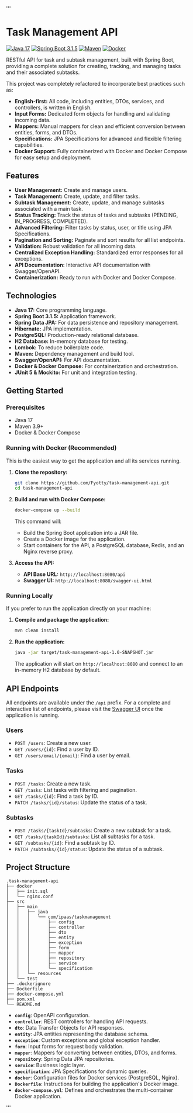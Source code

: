 '''
# Task Management API

[![Java 17](https://img.shields.io/badge/Java-17-blue.svg)](https://www.oracle.com/java/technologies/javase/jdk17-archive-downloads.html) [![Spring Boot 3.1.5](https://img.shields.io/badge/Spring%20Boot-3.1.5-brightgreen.svg)](https://spring.io/projects/spring-boot) [![Maven](https://img.shields.io/badge/Maven-3.9.4-orange.svg)](https://maven.apache.org/) [![Docker](https://img.shields.io/badge/Docker-Ready-blue.svg)](https://www.docker.com/)

RESTful API for task and subtask management, built with Spring Boot, providing a complete solution for creating, tracking, and managing tasks and their associated subtasks.

This project was completely refactored to incorporate best practices such as:
-   **English-first:** All code, including entities, DTOs, services, and controllers, is written in English.
-   **Input Forms:** Dedicated form objects for handling and validating incoming data.
-   **Mappers:** Manual mappers for clean and efficient conversion between entities, forms, and DTOs.
-   **Specifications:** JPA Specifications for advanced and flexible filtering capabilities.
-   **Docker Support:** Fully containerized with Docker and Docker Compose for easy setup and deployment.

## Features

-   **User Management:** Create and manage users.
-   **Task Management:** Create, update, and filter tasks.
-   **Subtask Management:** Create, update, and manage subtasks associated with a main task.
-   **Status Tracking:** Track the status of tasks and subtasks (PENDING, IN_PROGRESS, COMPLETED).
-   **Advanced Filtering:** Filter tasks by status, user, or title using JPA Specifications.
-   **Pagination and Sorting:** Paginate and sort results for all list endpoints.
-   **Validation:** Robust validation for all incoming data.
-   **Centralized Exception Handling:** Standardized error responses for all exceptions.
-   **API Documentation:** Interactive API documentation with Swagger/OpenAPI.
-   **Containerization:** Ready to run with Docker and Docker Compose.

## Technologies

-   **Java 17:** Core programming language.
-   **Spring Boot 3.1.5:** Application framework.
-   **Spring Data JPA:** For data persistence and repository management.
-   **Hibernate:** JPA implementation.
-   **PostgreSQL:** Production-ready relational database.
-   **H2 Database:** In-memory database for testing.
-   **Lombok:** To reduce boilerplate code.
-   **Maven:** Dependency management and build tool.
-   **Swagger/OpenAPI:** For API documentation.
-   **Docker & Docker Compose:** For containerization and orchestration.
-   **JUnit 5 & Mockito:** For unit and integration testing.

## Getting Started

### Prerequisites

-   Java 17
-   Maven 3.9+
-   Docker & Docker Compose

### Running with Docker (Recommended)

This is the easiest way to get the application and all its services running.

1.  **Clone the repository:**

    ```bash
    git clone https://github.com/Fyotty/task-management-api.git
    cd task-management-api
    ```

2.  **Build and run with Docker Compose:**

    ```bash
    docker-compose up --build
    ```

    This command will:
    -   Build the Spring Boot application into a JAR file.
    -   Create a Docker image for the application.
    -   Start containers for the API, a PostgreSQL database, Redis, and an Nginx reverse proxy.

3.  **Access the API:**

    -   **API Base URL:** `http://localhost:8080/api`
    -   **Swagger UI:** `http://localhost:8080/swagger-ui.html`

### Running Locally

If you prefer to run the application directly on your machine:

1.  **Compile and package the application:**

    ```bash
    mvn clean install
    ```

2.  **Run the application:**

    ```bash
    java -jar target/task-management-api-1.0-SNAPSHOT.jar
    ```

    The application will start on `http://localhost:8080` and connect to an in-memory H2 database by default.

## API Endpoints

All endpoints are available under the `/api` prefix. For a complete and interactive list of endpoints, please visit the [Swagger UI](http://localhost/swagger-ui.html) once the application is running.

### Users

-   `POST /users`: Create a new user.
-   `GET /users/{id}`: Find a user by ID.
-   `GET /users/email/{email}`: Find a user by email.

### Tasks

-   `POST /tasks`: Create a new task.
-   `GET /tasks`: List tasks with filtering and pagination.
-   `GET /tasks/{id}`: Find a task by ID.
-   `PATCH /tasks/{id}/status`: Update the status of a task.

### Subtasks

-   `POST /tasks/{taskId}/subtasks`: Create a new subtask for a task.
-   `GET /tasks/{taskId}/subtasks`: List all subtasks for a task.
-   `GET /subtasks/{id}`: Find a subtask by ID.
-   `PATCH /subtasks/{id}/status`: Update the status of a subtask.

## Project Structure

```
.task-management-api
├── docker
│   ├── init.sql
│   └── nginx.conf
├── src
│   ├── main
│   │   ├── java
│   │   │   └── com/ipaas/taskmanagement
│   │   │       ├── config
│   │   │       ├── controller
│   │   │       ├── dto
│   │   │       ├── entity
│   │   │       ├── exception
│   │   │       ├── form
│   │   │       ├── mapper
│   │   │       ├── repository
│   │   │       ├── service
│   │   │       └── specification
│   │   └── resources
│   └── test
├── .dockerignore
├── Dockerfile
├── docker-compose.yml
├── pom.xml
└── README.md
```

-   **`config`**: OpenAPI configuration.
-   **`controller`**: REST controllers for handling API requests.
-   **`dto`**: Data Transfer Objects for API responses.
-   **`entity`**: JPA entities representing the database schema.
-   **`exception`**: Custom exceptions and global exception handler.
-   **`form`**: Input forms for request body validation.
-   **`mapper`**: Mappers for converting between entities, DTOs, and forms.
-   **`repository`**: Spring Data JPA repositories.
-   **`service`**: Business logic layer.
-   **`specification`**: JPA Specifications for dynamic queries.
-   **`docker`**: Configuration files for Docker services (PostgreSQL, Nginx).
-   **`Dockerfile`**: Instructions for building the application's Docker image.
-   **`docker-compose.yml`**: Defines and orchestrates the multi-container Docker application.

'''
